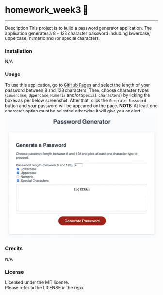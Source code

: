 # homework_week3  :book:
---
Description
This project is to build a password generator application. The application generates a 8 - 128 character password including lowercase, uppercase, numeric and /or special characters. 
### Installation
N/A
### Usage
To use this application, go to [GitHub Pages](https://yumikakido.github.io/homework_week3/)  and select the length of your password between 8 and 128 characters. Then, choose character types (`Lowercase`, `Uppercase`, `Numeric` and/or `Special Characters`) by ticking the boxes as per below screenshot.  After that, click the `Generate Password` button and your password will be appeared on the page.
**NOTE:** At least one character option must be selected otherwise it will give you an alert. 
![passwordGen](/assets/img/passwordGen.png)

### Credits
N/A

### License
Licensed under the MIT license. <br>Please refer to the LICENSE in the repo.


